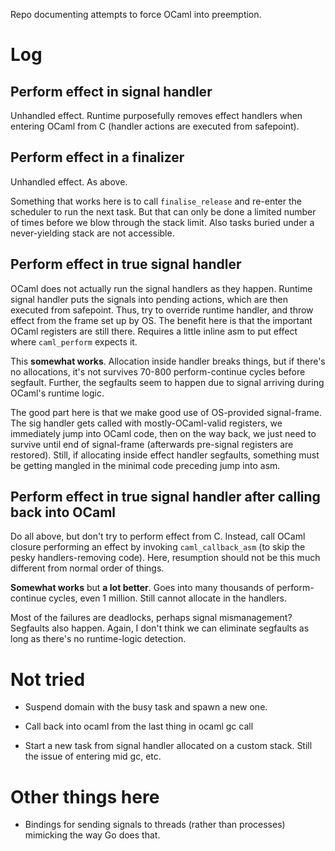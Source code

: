 Repo documenting attempts to force OCaml into preemption. 

# Log
## Perform effect in signal handler

Unhandled effect. Runtime purposefully removes effect handlers when entering OCaml from C (handler actions are executed from safepoint). 

## Perform effect in a finalizer

Unhandled effect. As above. 

Something that works here is to call `finalise_release` and re-enter the scheduler to run the next task. But that can only be done a limited number of times before we blow through the stack limit. Also tasks buried under a never-yielding stack are not accessible. 

## Perform effect in true signal handler

OCaml does not actually run the signal handlers as they happen. Runtime signal handler puts the signals into pending actions, which are then executed from safepoint. Thus, try to override runtime handler, and throw effect from the frame set up by OS. The benefit here is that the important OCaml registers are still there. Requires a little inline asm to put effect where `caml_perform` expects it. 

This **somewhat works**. Allocation inside handler breaks things, but if there's no allocations, it's not survives 70-800 perform-continue cycles before segfault. Further, the segfaults seem to happen due to signal arriving during OCaml's runtime logic. 


The good part here is that we make good use of OS-provided signal-frame. The sig handler gets called with mostly-OCaml-valid registers, we immediately jump into OCaml code, then on the way back, we just need to survive until end of signal-frame (afterwards pre-signal registers are restored). Still, if allocating inside effect handler segfaults, something must be getting mangled in the minimal code preceding jump into asm.

## Perform effect in true signal handler after calling back into OCaml

Do all above, but don't try to perform effect from C. Instead, call OCaml closure performing an effect by invoking `caml_callback_asm` (to skip the pesky handlers-removing code). Here, resumption should not be this much different from normal order of things.

**Somewhat works** but **a lot better**. Goes into many thousands of perform-continue cycles, even 1 million. Still cannot allocate in the handlers. 

Most of the failures are deadlocks, perhaps signal mismanagement? Segfaults also happen. Again, I don't think we can eliminate segfaults as long as there's no runtime-logic detection.

# Not tried

* Suspend domain with the busy task and spawn a new one. 
  
* Call back into ocaml from the last thing in ocaml gc call

* Start a new task from signal handler allocated on a custom stack. Still the issue of entering mid gc, etc. 

# Other things here

* Bindings for sending signals to threads (rather than processes) mimicking the way Go does that.